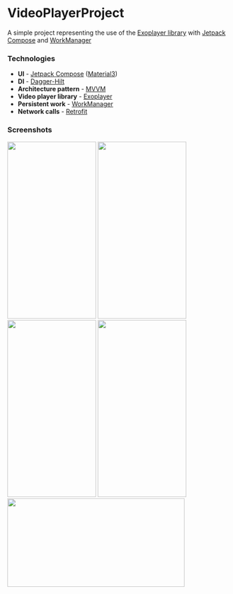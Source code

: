 # VideoPlayerProject
A simple project representing the use of the [Exoplayer library](https://github.com/google/ExoPlayer) with [Jetpack Compose](https://developer.android.com/jetpack/compose) and [WorkManager](https://developer.android.com/topic/libraries/architecture/workmanager)

### Technologies
- **UI** - [Jetpack Compose](https://developer.android.com/jetpack/compose) ([Material3](https://m3.material.io/))
- **DI** - [Dagger-Hilt](https://developer.android.com/training/dependency-injection/hilt-android)
- **Architecture pattern** - [MVVM](https://en.wikipedia.org/wiki/Model%E2%80%93view%E2%80%93viewmodel)
- **Video player library** - [Exoplayer](https://github.com/google/ExoPlayer)
- **Persistent work** - [WorkManager](https://developer.android.com/topic/libraries/architecture/workmanager)
- **Network calls** - [Retrofit](https://square.github.io/retrofit/)

### Screenshots

<img src="https://user-images.githubusercontent.com/94696816/209319067-e8a2ca02-7179-47f1-9ce9-11fa4d71e6cd.png" width="200" height="400" />

<img src="https://user-images.githubusercontent.com/94696816/209319268-0215e7b7-da50-428c-8dea-7bb204a764d1.png" width="200" height="400" />

<img src="https://user-images.githubusercontent.com/94696816/209319035-5fcf7921-2e4e-456d-8e19-195eba71a3c9.png" width="200" height="400" />

<img src="https://user-images.githubusercontent.com/94696816/209318874-cbe1e14f-0d42-47d9-8467-fdb1d273cee1.png" width="200" height="400" />

<img src="https://user-images.githubusercontent.com/94696816/209318853-83e82c0b-c6af-4324-a4bc-9f0eadd38cd5.png" width="400" height="200" />
